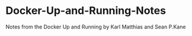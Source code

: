 # Docker-Up-and-Running-Notes
Notes from the Docker Up and Running by Karl Matthias and Sean P.Kane
